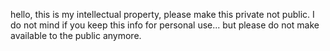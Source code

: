 hello, this is my intellectual property, please make this private not public. I do not mind if you keep this info for personal use... but please do not make available to the public anymore.
